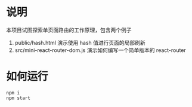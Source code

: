 # 说明
本项目试图探索单页面路由的工作原理，包含两个例子

1. public/hash.html 演示使用 hash 值进行页面的局部刷新
2. src/mini-react-router-dom.js 演示如何编写一个简单版本的 react-router

# 如何运行
```
npm i
npm start
```
